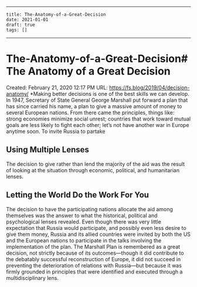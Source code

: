 
---
    title: The-Anatomy-of-a-Great-Decision
    date: 2021-01-01    
    draft: true
    tags: []
---
# The-Anatomy-of-a-Great-Decision# The Anatomy of a Great Decision
Created: February 21, 2020 12:17 PM
URL: https://fs.blog/2019/04/decision-anatomy/
*Making better decisions is one of the best skills we can develop.
In 1947, Secretary of State General George Marshall put forward a plan that has since carried his name, a plan to give a massive amount of money to several European nations.
From there came the principles, things like: strong economies minimize social unrest; countries that work toward mutual goals are less likely to fight each other; let’s not have another war in Europe anytime soon.
To invite Russia to partake
## **Using Multiple Lenses**
The decision to give rather than lend the majority of the aid was the result of looking at the situation through economic, political, and humanitarian lenses.
## Letting the World Do the Work For You
The decision to have the participating nations allocate the aid among themselves was the answer to what the historical, political and psychological lenses revealed.
Even though there was very little expectation that Russia would participate, and possibly even less desire to give them money, Russia and its allied countries were invited by both the US and the European nations to participate in the talks involving the implementation of the plan.
The Marshall Plan is remembered as a great decision, not strictly because of its outcomes—though it did contribute to the debatably successful reconstruction of Europe, it did not succeed in preventing the deterioration of relations with Russia—but because it was firmly grounded in principles that were identified and executed through a multidisciplinary lens.
